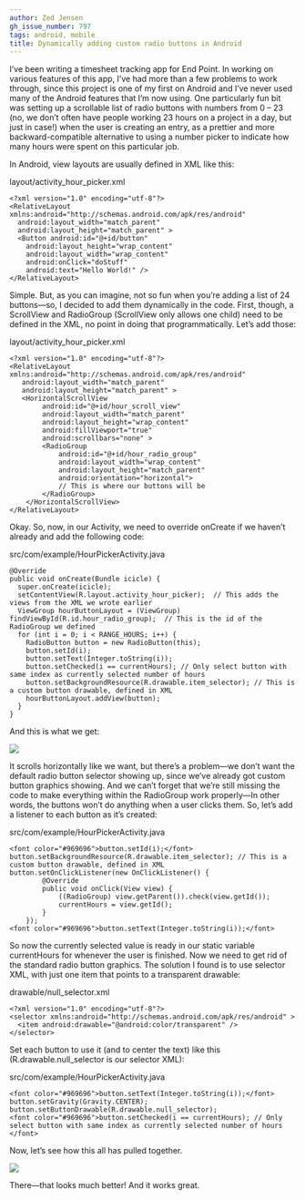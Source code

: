 ```yaml
---
author: Zed Jensen
gh_issue_number: 797
tags: android, mobile
title: Dynamically adding custom radio buttons in Android
---
```


I’ve been writing a timesheet tracking app for End Point. In working on various features of this app, I’ve had more than a few problems to work through, since this project is one of my first on Android and I’ve never used many of the Android features that I’m now using. One particularly fun bit was setting up a scrollable list of radio buttons with numbers from 0 – 23 (no, we don’t often have people working 23 hours on a project in a day, but just in case!) when the user is creating an entry, as a prettier and more backward-compatible alternative to using a number picker to indicate how many hours were spent on this particular job.

In Android, view layouts are usually defined in XML like this:

layout/activity_hour_picker.xml

```
<?xml version="1.0" encoding="utf-8"?>
<RelativeLayout xmlns:android="http://schemas.android.com/apk/res/android"
  android:layout_width="match_parent"
  android:layout_height="match_parent" >
  <Button android:id="@+id/button"
    android:layout_height="wrap_content"
    android:layout_width="wrap_content"
    android:onClick="doStuff"
    android:text="Hello World!" />
</RelativeLayout>
```

Simple. But, as you can imagine, not so fun when you’re adding a list of 24 buttons—​so, I decided to add them dynamically in the code. First, though, a ScrollView and RadioGroup (ScrollView only allows one child) need to be defined in the XML, no point in doing that programmatically. Let’s add those:

layout/activity_hour_picker.xml

```
<?xml version="1.0" encoding="utf-8"?>
<RelativeLayout xmlns:android="http://schemas.android.com/apk/res/android"
   android:layout_width="match_parent"
   android:layout_height="match_parent" >
   <HorizontalScrollView
        android:id="@+id/hour_scroll_view"
        android:layout_width="match_parent"
        android:layout_height="wrap_content"
        android:fillViewport="true"
        android:scrollbars="none" >
        <RadioGroup
            android:id="@+id/hour_radio_group"
            android:layout_width="wrap_content"
            android:layout_height="match_parent"
            android:orientation="horizontal">
            // This is where our buttons will be
        </RadioGroup>
    </HorizontalScrollView>
</RelativeLayout>
```

Okay. So, now, in our Activity, we need to override onCreate if we haven’t already and add the following code:

src/com/example/HourPickerActivity.java

```
@Override
public void onCreate(Bundle icicle) {
  super.onCreate(icicle);
  setContentView(R.layout.activity_hour_picker);  // This adds the views from the XML we wrote earlier
  ViewGroup hourButtonLayout = (ViewGroup) findViewById(R.id.hour_radio_group);  // This is the id of the RadioGroup we defined
  for (int i = 0; i < RANGE_HOURS; i++) {
    RadioButton button = new RadioButton(this);
    button.setId(i);
    button.setText(Integer.toString(i));
    button.setChecked(i == currentHours); // Only select button with same index as currently selected number of hours
    button.setBackgroundResource(R.drawable.item_selector); // This is a custom button drawable, defined in XML
    hourButtonLayout.addView(button);
  }
}
```

And this is what we get:

<a href="/blog/2013/05/09/dynamically-adding-custom-radio-buttons/image-0-big.png" imageanchor="1"><img border="0" src="/blog/2013/05/09/dynamically-adding-custom-radio-buttons/image-0.png"/></a>

It scrolls horizontally like we want, but there’s a problem—​we don’t want the default radio button selector showing up, since we’ve already got custom button graphics showing. And we can’t forget that we’re still missing the code to make everything within the RadioGroup work properly—​In other words, the buttons won’t do anything when a user clicks them. So, let’s add a listener to each button as it’s created:

src/com/example/HourPickerActivity.java

```
<font color="#969696">button.setId(i);</font>
button.setBackgroundResource(R.drawable.item_selector); // This is a custom button drawable, defined in XML
button.setOnClickListener(new OnClickListener() {
        @Override
        public void onClick(View view) {
            ((RadioGroup) view.getParent()).check(view.getId());
            currentHours = view.getId();
        }
    });
<font color="#969696">button.setText(Integer.toString(i));</font>
```

So now the currently selected value is ready in our static variable currentHours for whenever the user is finished. Now we need to get rid of the standard radio button graphics. The solution I found is to use selector XML, with just one item that points to a transparent drawable:

drawable/null_selector.xml

```
<?xml version="1.0" encoding="utf-8"?>
<selector xmlns:android="http://schemas.android.com/apk/res/android" >
  <item android:drawable="@android:color/transparent" />
</selector>
```

Set each button to use it (and to center the text) like this (R.drawable.null_selector is our selector XML):

src/com/example/HourPickerActivity.java

```
<font color="#969696">button.setText(Integer.toString(i));</font>
button.setGravity(Gravity.CENTER);
button.setButtonDrawable(R.drawable.null_selector);
<font color="#969696">button.setChecked(i == currentHours); // Only select button with same index as currently selected number of hours  </font>
```

Now, let’s see how this all has pulled together.

<a href="/blog/2013/05/09/dynamically-adding-custom-radio-buttons/image-1-big.png" imageanchor="1"><img border="0" src="/blog/2013/05/09/dynamically-adding-custom-radio-buttons/image-1.png"/></a>

There—​that looks much better! And it works great.
